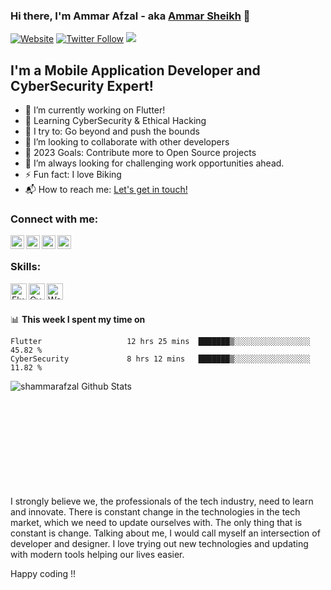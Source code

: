 ### Hi there, I'm Ammar Afzal - aka [Ammar Sheikh][website] 👋

[![Website](https://img.shields.io/website?label=ammarafzal&style=for-the-badge&url=https%3A%2F%2Fcodestackr.com)](https://www.fiverr.com/ammarafzal0)
[![Twitter Follow](https://img.shields.io/twitter/follow/shammarafzal?color=1DA1F2&logo=Twitter&style=for-the-badge)](https://twitter.com/intent/follow?original_referer=https%3A%2F%2Fgithub.com%2FcodeSTACKr&screen_name=shammarafzal)
![](https://komarev.com/ghpvc/?username=shammarafzal&color=green)
## I'm a Mobile Application Developer and CyberSecurity Expert!

- 🔭 I’m currently working on Flutter!
- 🧠 Learning CyberSecurity & Ethical Hacking
- 🌱 I try to: Go beyond and push the bounds
- 👯 I’m looking to collaborate with other developers
- 🥅 2023 Goals: Contribute more to Open Source projects
- 🌋  I’m always looking for challenging work opportunities ahead.
- ⚡ Fun fact: I love Biking
- 📬 How to reach me: <a href="mailto:ammarafzal075@gmail.com">Let's get in touch!</a>


### Connect with me:

[<img align="left" alt="ammarafzal" width="22px" src="https://img.icons8.com/?size=512&id=63807&format=png" />][website]
[<img align="left" alt="shammarafzal | Twitter" width="22px" src="https://img.icons8.com/?size=512&id=phOKFKYpe00C&format=png" />][twitter]
[<img align="left" alt="shammarafzal | LinkedIn" width="22px" src="https://img.icons8.com/?size=512&id=xuvGCOXi8Wyg&format=png" />][linkedin]
[<img align="left" alt="shammarafzal | Instagram" width="22px" src="https://img.icons8.com/?size=512&id=Xy10Jcu1L2Su&format=png" />][instagram]

<br />

### Skills:
<img align="left" alt="Flutter" width="26px" src="https://img.icons8.com/?size=512&id=pCvIfmctRaY8&format=png" />
<img align="left" alt="CyberSecurity" width="26px" src="https://icons8.com/icon/x1wieqREzmXv/cyber-security" />
<img align="left" alt="WordPress" width="26px" src="https://img.icons8.com/?size=512&id=v9uZbuVoWleB&format=png" />
<br />
<br />


📊 **This week I spent my time on**
<!--START_SECTION:waka-->
```text
Flutter                   12 hrs 25 mins  ███████▒░░░░░░░░░░░░░░░░░   45.82 % 
CyberSecurity             8 hrs 12 mins   ███████▒░░░░░░░░░░░░░░░░░   11.82 % 
```
<!--END_SECTION:waka-->

 <img align="left" alt="shammarafzal Github Stats" src="https://github-readme-stats.vercel.app/api?username=shammarafzal&show_icons=true&hide_border=true" />
<br />
<br />
<br />
<br />
<br />
<br />
<br />
<br />
<br />
<br />

I strongly believe we, the professionals of the tech industry, need to learn and innovate. There is constant change in the technologies in the tech market, which we need to update ourselves with. The only thing that is constant is change. Talking about me, I would call myself an intersection of developer and designer. I love trying out new technologies and updating with modern tools helping our lives easier.

Happy coding !!

[website]: https://linktr.ee/shammarafzal
[twitter]: https://twitter.com/shammarafzal
[instagram]: https://instagram.com/shammarafzal
[linkedin]: https://linkedin.com/in/shammarafzal
